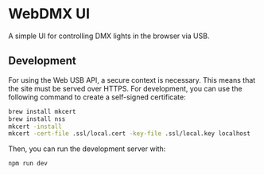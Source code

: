 # WebDMX UI

A simple UI for controlling DMX lights in the browser via USB.

## Development

For using the Web USB API, a secure context is necessary. This means that the site must be served over HTTPS. For development, you can use the following command to create a self-signed certificate:

```bash
brew install mkcert
brew install nss
mkcert -install
mkcert -cert-file .ssl/local.cert -key-file .ssl/local.key localhost
```

Then, you can run the development server with:

```bash
npm run dev
```

